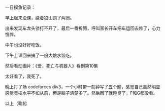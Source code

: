 一日摸鱼记录：

早上起来没课，绕着狼山跑了两圈。

出来发现车龙头锁打不开了，最后一番折腾，呼叫家长开车把车运回去修了，心力憔悴。

中午也没好好吃饭。

下午上课回来搞了一份大娘水饺吃。

然后看动画片：《爱，死亡与机器人》看到第10集

太好看了，我死了。

晚上打了场 codeforces div3，一个小时带一刻钟写了五个题，感觉自己虽然明显感觉竞技水平不如从前，但是脑子清楚多了。然后困了就睡觉了，F和G都没看。

以上（鞠躬